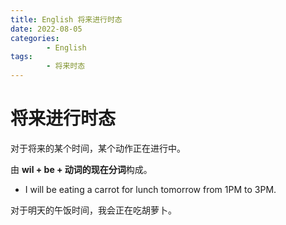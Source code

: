 ```yaml
---
title: English 将来进行时态
date: 2022-08-05
categories:
        - English
tags:
        - 将来时态
---
```


# 将来进行时态

对于将来的某个时间，某个动作正在进行中。

由 **wil + be + 动词的现在分词**构成。

- I will be eating a carrot for lunch tomorrow from 1PM to 3PM.

对于明天的午饭时间，我会正在吃胡萝卜。